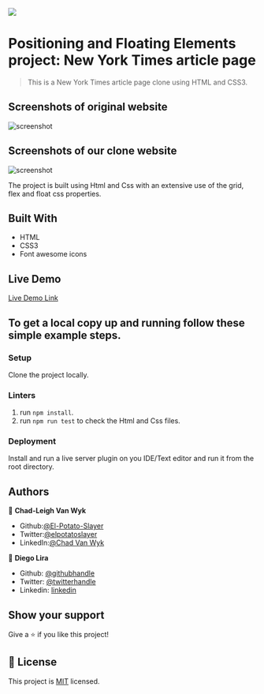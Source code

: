 ![](https://img.shields.io/badge/Microverse-blueviolet)

# Positioning and Floating Elements project: New York Times article page

> This is a New York Times article page clone using HTML and CSS3.

## Screenshots of original website

![screenshot](./app-screenshot-original-full.png)

## Screenshots of our clone website

![screenshot](./app-screenshot-clone-full.png)

The project is built using Html and Css with an extensive use of the grid, flex and float css properties.

## Built With

- HTML
- CSS3
- Font awesome icons

## Live Demo

[Live Demo Link](https://raw.githack.com/cristianCeamatu/microverse-new-york-times-article-page/adding-article-page/index.html)

## To get a local copy up and running follow these simple example steps.

### Setup

Clone the project locally.

### Linters

1. run `npm install`.
2. run `npm run test` to check the Html and Css files.

### Deployment

Install and run a live server plugin on you IDE/Text editor and run it from the root directory.

## Authors

👤 **Chad-Leigh Van Wyk**

- Github:[@El-Potato-Slayer](https://github.com/El-Potato-Slayer)
- Twitter:[@elpotatoslayer](https://twitter.com/elpotatoslayer)
- LinkedIn:[@Chad Van Wyk](https://www.linkedin.com/in/chad-van-wyk-4228b21a6/?originalSubdomain=za)

👤 **Diego Lira**

- Github: [@githubhandle](https://github.com/lirad)
- Twitter: [@twitterhandle](https://twitter.com/lirad)
- Linkedin: [linkedin](https://www.linkedin.com/in/diegoalira/)

## Show your support

Give a ⭐️ if you like this project!

## 📝 License

This project is [MIT](lic.url) licensed.
